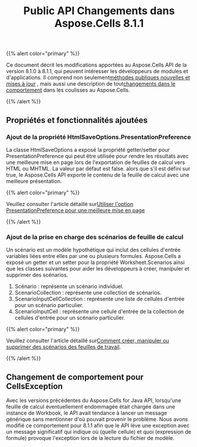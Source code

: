 ﻿---
title: Public API Changements dans Aspose.Cells 8.1.1
type: docs
weight: 60
url: /fr/java/public-api-changes-in-aspose-cells-8-1-1/
---
{{% alert color="primary" %}} 

Ce document décrit les modifications apportées au Aspose.Cells API de la version 8.1.0 à 8.1.1, qui peuvent intéresser les développeurs de modules et d'applications. Il comprend non seulement[méthodes publiques nouvelles et mises à jour](/cells/fr/java/public-api-changes-in-aspose-cells-8-1-1/) , mais aussi une description de tout[changements dans le comportement](/cells/fr/java/public-api-changes-in-aspose-cells-8-1-1/) dans les coulisses au Aspose.Cells.

{{% /alert %}} 
## **Propriétés et fonctionnalités ajoutées**
### **Ajout de la propriété HtmlSaveOptions.PresentationPreference**
La classe HtmlSaveOptions a exposé la propriété getter/setter pour PresentationPreference qui peut être utilisée pour rendre les résultats avec une meilleure mise en page lors de l'exportation de feuilles de calcul vers HTML ou MHTML. La valeur par défaut est false. alors que s'il est défini sur true, le Aspose.Cells API exporte le contenu de la feuille de calcul avec une meilleure présentation.

{{% alert color="primary" %}} 

 Veuillez consulter l'article détaillé sur[Utiliser l'option PresentationPreference pour une meilleure mise en page](/cells/fr/java/excel-to-html-use-presentationpreference-option-for-better-layout/)

{{% /alert %}} 
### **Ajout de la prise en charge des scénarios de feuille de calcul**
Un scénario est un modèle hypothétique qui inclut des cellules d'entrée variables liées entre elles par une ou plusieurs formules. Aspose.Cells a exposé un getter et un setter pour la propriété Worksheet.Scenarios ainsi que les classes suivantes pour aider les développeurs à créer, manipuler et supprimer des scénarios.

1. Scénario : représente un scénario individuel.
1. ScenarioCollection : représente une collection de scénarios.
1. ScenarioInputCellCollection : représente une liste de cellules d'entrée pour un scénario particulier.
1. ScenarioInputCell : représente une cellule d'entrée de la collection de cellules d'entrée pour un scénario particulier.

{{% alert color="primary" %}} 

 Veuillez consulter l'article détaillé sur[Comment créer, manipuler ou supprimer des scénarios des feuilles de travail](/cells/fr/java/create-manipulate-or-remove-scenarios-from-worksheets/).

{{% /alert %}}
## **Changement de comportement pour CellsException**
Avec les versions précédentes du Aspose.Cells for Java API, lorsqu'une feuille de calcul éventuellement endommagée était chargée dans une instance de Workbook, le API avait tendance à lancer un message générique sans mentionner d'où pouvait provenir le problème. Nous avons modifié ce comportement pour 8.1.1 afin que le API lève une exception avec un message significatif qui indique où (quelle cellule) et quoi (expression de formule) provoque l'exception lors de la lecture du fichier de modèle.
